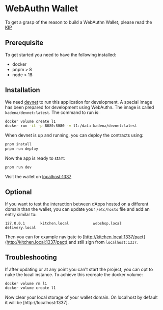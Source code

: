 # WebAuthn Wallet

To get a grasp of the reason to build a WebAuthn Wallet, please read the [KIP](./KIP.md)

## Prerequisite

To get started you need to have the following installed:

- docker
- pnpm > 8
- node > 18

## Installation

We need [devnet](https://github.com/kadena-io/devnet/tree/main/nix#running-the-devnet-docker-image)
to run this application for development. A special image has been prepared for
development using WebAuthn. The image is called `kadena/devnet:latest`.
The command to run is:

```sh
docker volume create l1
docker run -it -p 8080:8080 -v l1:/data kadena/devnet:latest
```

When devnet is up and running, you can deploy the contracts using:

```sh
pnpm install
pnpm run deploy
```

Now the app is ready to start:

```sh
pnpm run dev
```

Visit the wallet on [localhost:1337](http://localhost:1337)

## Optional

If you want to test the interaction between dApps hosted on a different domain
than the wallet, you can update your `/etc/hosts` file and add an entry similar to:

```
127.0.0.1       kitchen.local           webshop.local           delivery.local
```

Then you can for example navigate to [http://kitchen.local:1337/pact](http://kitchen.local:1337/pact)
and still sign from `localhost:1337`.

## Troubleshooting

If after updating or at any point you can't start the project, you can opt to
nuke the local instance. To achieve this recreate the docker volume:

```sh
docker volume rm l1
docker volume create l1
```

Now clear your local storage of your wallet domain. On localhost by default it
will be [http://localhost:1337].
